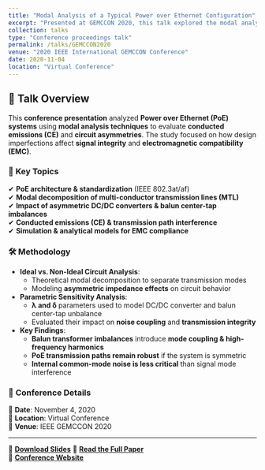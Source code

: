 ```yaml
---
title: "Modal Analysis of a Typical Power over Ethernet Configuration"
excerpt: "Presented at GEMCCON 2020, this talk explored the modal analysis of Power over Ethernet (PoE) systems, highlighting the impact of circuit asymmetries on conducted emissions and transmission line behavior."
collection: talks
type: "Conference proceedings talk"
permalink: /talks/GEMCCON2020
venue: "2020 IEEE International GEMCCON Conference"
date: 2020-11-04
location: "Virtual Conference"
---
```


## 🎤 Talk Overview
This **conference presentation** analyzed **Power over Ethernet (PoE) systems** using **modal analysis techniques** to evaluate **conducted emissions (CE)** and **circuit asymmetries**. The study focused on how design imperfections affect **signal integrity** and **electromagnetic compatibility (EMC)**.

### 🔹 **Key Topics**
✔ **PoE architecture & standardization** (IEEE 802.3at/af)  
✔ **Modal decomposition of multi-conductor transmission lines (MTL)**  
✔ **Impact of asymmetric DC/DC converters & balun center-tap imbalances**  
✔ **Conducted emissions (CE) & transmission path interference**  
✔ **Simulation & analytical models for EMC compliance**  

### 🛠 **Methodology**
- **Ideal vs. Non-Ideal Circuit Analysis**:
  - Theoretical modal decomposition to separate transmission modes
  - Modeling **asymmetric impedance effects** on circuit behavior
- **Parametric Sensitivity Analysis**:
  - **λ and δ** parameters used to model DC/DC converter and balun center-tap unbalance
  - Evaluated their impact on **noise coupling** and **transmission integrity**
- **Key Findings**:
  - **Balun transformer imbalances** introduce **mode coupling & high-frequency harmonics**
  - **PoE transmission paths remain robust** if the system is symmetric
  - **Internal common-mode noise is less critical** than signal mode interference

### 📍 **Conference Details**
📅 **Date**: November 4, 2020  
📍 **Location**: Virtual Conference  
🏢 **Venue**: IEEE GEMCCON 2020  

---

📑 **[Download Slides](/files/GEMCCON2020.pptx)** 
📄 **[Read the Full Paper](/publications/2020-01-01-modal-analysis-of-a-typical-power-over-ethernet-configuration)**  
🔗 **[Conference Website](https://ieeexplore.ieee.org/xpl/conhome/9456669/proceeding)**  
